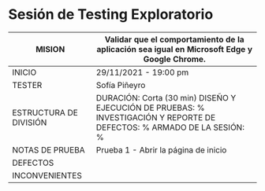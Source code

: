 # Sesión de Testing Exploratorio
| MISION | Validar que el comportamiento de la aplicación sea igual en Microsoft Edge y Google Chrome. |
|--------|-------------|
| INICIO | 29/11/2021 - 19:00 pm |
| TESTER | Sofía Piñeyro|
| ESTRUCTURA DE DIVISIÓN | DURACIÓN: Corta (30 min) DISEÑO Y EJECUCIÓN DE PRUEBAS: % INVESTIGACIÓN Y REPORTE DE DEFECTOS: %  ARMADO DE LA SESIÓN: %|
| NOTAS DE PRUEBA |  Prueba 1 - Abrir la página de inicio|
| DEFECTOS | |
| INCONVENIENTES | |
